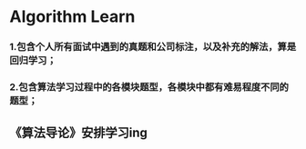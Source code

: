 # Algorithm  Learn

### 1.包含个人所有面试中遇到的真题和公司标注，以及补充的解法，算是回归学习；
### 2.包含算法学习过程中的各模块题型，各模块中都有难易程度不同的题型；

## 《算法导论》安排学习ing
